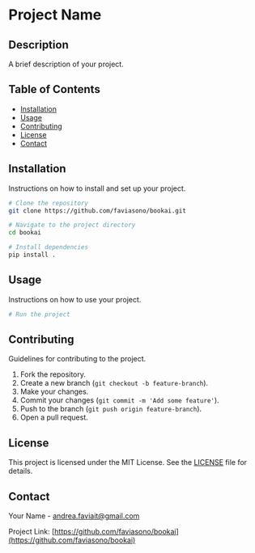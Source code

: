 # Project Name

## Description
A brief description of your project.

## Table of Contents
- [Installation](#installation)
- [Usage](#usage)
- [Contributing](#contributing)
- [License](#license)
- [Contact](#contact)

## Installation
Instructions on how to install and set up your project.

```bash
# Clone the repository
git clone https://github.com/faviasono/bookai.git

# Navigate to the project directory
cd bookai

# Install dependencies
pip install .
```

## Usage
Instructions on how to use your project.

```bash
# Run the project

```

## Contributing
Guidelines for contributing to the project.

1. Fork the repository.
2. Create a new branch (`git checkout -b feature-branch`).
3. Make your changes.
4. Commit your changes (`git commit -m 'Add some feature'`).
5. Push to the branch (`git push origin feature-branch`).
6. Open a pull request.

## License
This project is licensed under the MIT License. See the [LICENSE](LICENSE) file for details.

## Contact
Your Name - [andrea.faviait@gmail.com](mailto:andrea.faviait@gmail.com)

Project Link: [https://github.com/faviasono/bookai](https://github.com/faviasono/bookai)